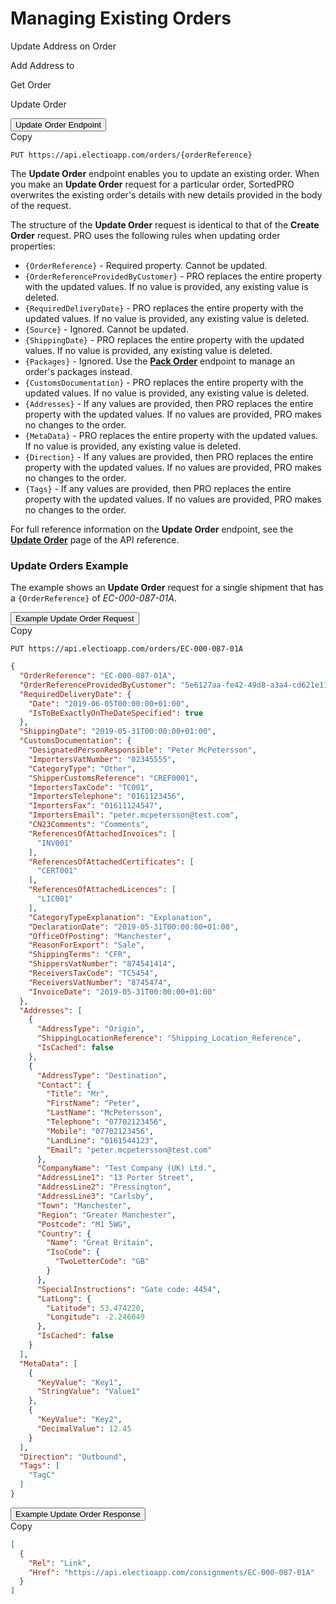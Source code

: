 # Managing Existing Orders

Update Address on Order

Add Address to 

Get Order

Update Order

<div class="tab">
    <button class="staticTabButton">Update Order Endpoint</button>
    <div class="copybutton" onclick="CopyToClipboard(this, 'updateOrdEndpoint')"><span class='glyphicon glyphicon-copy'></span><span class='copy'>Copy</span></div>
</div>

<div id="updateOrdEndpoint" class="staticTabContent" onclick="CopyToClipboard(this, 'updateOrdEndpoint')">

```
PUT https://api.electioapp.com/orders/{orderReference}
```

</div>

The **Update Order** endpoint enables you to update an existing order. When you make an **Update Order** request for a particular order, SortedPRO overwrites the existing order's details with new details provided in the body of the request.

The structure of the **Update Order** request is identical to that of the **Create Order** request. PRO uses the following rules when updating order properties:

* `{OrderReference}` - Required property. Cannot be updated.
* `{OrderReferenceProvidedByCustomer}` - PRO replaces the entire property with the updated values. If no value is provided, any existing value is deleted.
* `{RequiredDeliveryDate}` - PRO replaces the entire property with the updated values. If no value is provided, any existing value is deleted.
* `{Source}` - Ignored. Cannot be updated.
* `{ShippingDate}` - PRO replaces the entire property with the updated values. If no value is provided, any existing value is deleted.
* `{Packages}` - Ignored. Use the **[Pack Order](https://docs.electioapp.com/#/api/PackOrder)** endpoint to manage an order's packages instead.
* `{CustomsDocumentation}` - PRO replaces the entire property with the updated values. If no value is provided, any existing value is deleted.
* `{Addresses}`	- If any values are provided, then PRO replaces the entire property with the updated values. If no values are provided, PRO makes no changes to the order.
* `{MetaData}` - PRO replaces the entire property with the updated values. If no value is provided, any existing value is deleted.
* `{Direction}` - If any values are provided, then PRO replaces the entire property with the updated values. If no values are provided, PRO makes no changes to the order.
* `{Tags}` - If any values are provided, then PRO replaces the entire property with the updated values. If no values are provided, PRO makes no changes to the order.

<aside class="note">
  For full reference information on the <strong>Update Order</strong> endpoint, see the <strong><a href="https://docs.electioapp.com/#/api/UpdateOrder">Update Order</a></strong> page of the API reference.
</aside>

### Update Orders Example

The example shows an  **Update Order** request for a single shipment that has a `{OrderReference}` of _EC-000-087-01A_.  

<div class="tab">
    <button class="staticTabButton">Example Update Order Request</button>
    <div class="copybutton" onclick="CopyToClipboard(this, 'updateOrdRequest')"><span class='glyphicon glyphicon-copy'></span><span class='copy'>Copy</span></div>
</div>

<div id="updateOrdRequest" class="staticTabContent" onclick="CopyToClipboard(this, 'updateOrdRequest')">

```
PUT https://api.electioapp.com/orders/EC-000-087-01A
```

```json
{
  "OrderReference": "EC-000-087-01A",
  "OrderReferenceProvidedByCustomer": "5e6127aa-fe42-49d8-a3a4-cd621e11b9ea",
  "RequiredDeliveryDate": {
    "Date": "2019-06-05T00:00:00+01:00",
    "IsToBeExactlyOnTheDateSpecified": true
  },
  "ShippingDate": "2019-05-31T00:00:00+01:00",
  "CustomsDocumentation": {
    "DesignatedPersonResponsible": "Peter McPetersson",
    "ImportersVatNumber": "02345555",
    "CategoryType": "Other",
    "ShipperCustomsReference": "CREF0001",
    "ImportersTaxCode": "TC001",
    "ImportersTelephone": "0161123456",
    "ImportersFax": "01611124547",
    "ImportersEmail": "peter.mcpetersson@test.com",
    "CN23Comments": "Comments",
    "ReferencesOfAttachedInvoices": [
      "INV001"
    ],
    "ReferencesOfAttachedCertificates": [
      "CERT001"
    ],
    "ReferencesOfAttachedLicences": [
      "LIC001"
    ],
    "CategoryTypeExplanation": "Explanation",
    "DeclarationDate": "2019-05-31T00:00:00+01:00",
    "OfficeOfPosting": "Manchester",
    "ReasonForExport": "Sale",
    "ShippingTerms": "CFR",
    "ShippersVatNumber": "874541414",
    "ReceiversTaxCode": "TC5454",
    "ReceiversVatNumber": "8745474",
    "InvoiceDate": "2019-05-31T00:00:00+01:00"
  },
  "Addresses": [
    {
      "AddressType": "Origin",
      "ShippingLocationReference": "Shipping_Location_Reference",
      "IsCached": false
    },
    {
      "AddressType": "Destination",
      "Contact": {
        "Title": "Mr",
        "FirstName": "Peter",
        "LastName": "McPetersson",
        "Telephone": "07702123456",
        "Mobile": "07702123456",
        "LandLine": "0161544123",
        "Email": "peter.mcpetersson@test.com"
      },
      "CompanyName": "Test Company (UK) Ltd.",
      "AddressLine1": "13 Porter Street",
      "AddressLine2": "Pressington",
      "AddressLine3": "Carlsby",
      "Town": "Manchester",
      "Region": "Greater Manchester",
      "Postcode": "M1 5WG",
      "Country": {
        "Name": "Great Britain",
        "IsoCode": {
          "TwoLetterCode": "GB"
        }
      },
      "SpecialInstructions": "Gate code: 4454",
      "LatLong": {
        "Latitude": 53.474220,
        "Longitude": -2.246049
      },
      "IsCached": false
    }
  ],
  "MetaData": [
    {
      "KeyValue": "Key1",
      "StringValue": "Value1"
    },
    {
      "KeyValue": "Key2",
      "DecimalValue": 12.45
    }
  ],
  "Direction": "Outbound",
  "Tags": [
    "TagC"
  ]
}
```

</div>

<div class="tab">
    <button class="staticTabButton">Example Update Order Response</button>
    <div class="copybutton" onclick="CopyToClipboard(this, 'updateOrdResponse')"><span class='glyphicon glyphicon-copy'></span><span class='copy'>Copy</span></div>
</div>

<div id="updateOrdResponse" class="staticTabContent" onclick="CopyToClipboard(this, 'updateOrdResponse')">

```json
[
  {
    "Rel": "Link",
    "Href": "https://api.electioapp.com/consignments/EC-000-087-01A"
  }
]
```

</div>


<script src="../../scripts/requesttabs.js"></script>
<script src="../../scripts/responsetabs.js"></script>
<script src="../../scripts/copy.js"></script>
